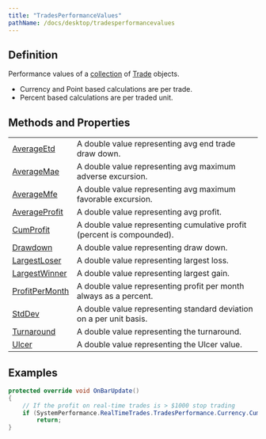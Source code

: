 ```yaml
---
title: "TradesPerformanceValues"
pathName: /docs/desktop/tradesperformancevalues
---
```


## Definition

Performance values of a [collection](/docs/desktop/tradecollection) of [Trade](/docs/desktop/trade) objects.

- Currency and Point based calculations are per trade.
- Percent based calculations are per traded unit.

## Methods and Properties

|  |  |
| --- | --- |
| [AverageEtd](/docs/desktop/averageetd) | A double value representing avg end trade draw down. |
| [AverageMae](/docs/desktop/averagemae) | A double value representing avg maximum adverse excursion. |
| [AverageMfe](/docs/desktop/averagemfe) | A double value representing avg maximum favorable excursion. |
| [AverageProfit](/docs/desktop/averageprofit) | A double value representing avg profit. |
| [CumProfit](/docs/desktop/cumprofit) | A double value representing cumulative profit (percent is compounded). |
| [Drawdown](/docs/desktop/drawdown) | A double value representing draw down. |
| [LargestLoser](/docs/desktop/largestloser) | A double value representing largest loss. |
| [LargestWinner](/docs/desktop/largestwinner) | A double value representing largest gain. |
| [ProfitPerMonth](/docs/desktop/profitpermonth) | A double value representing profit per month always as a percent. |
| [StdDev](/docs/desktop/stddev) | A double value representing standard deviation on a per unit basis. |
| [Turnaround](/docs/desktop/turnaround) | A double value representing the turnaround. |
| [Ulcer](/docs/desktop/ulcer) | A double value representing the Ulcer value. |

## Examples

```csharp
protected override void OnBarUpdate()
{
    // If the profit on real-time trades is > $1000 stop trading
    if (SystemPerformance.RealTimeTrades.TradesPerformance.Currency.CumProfit > 1000)
        return;
}
```
